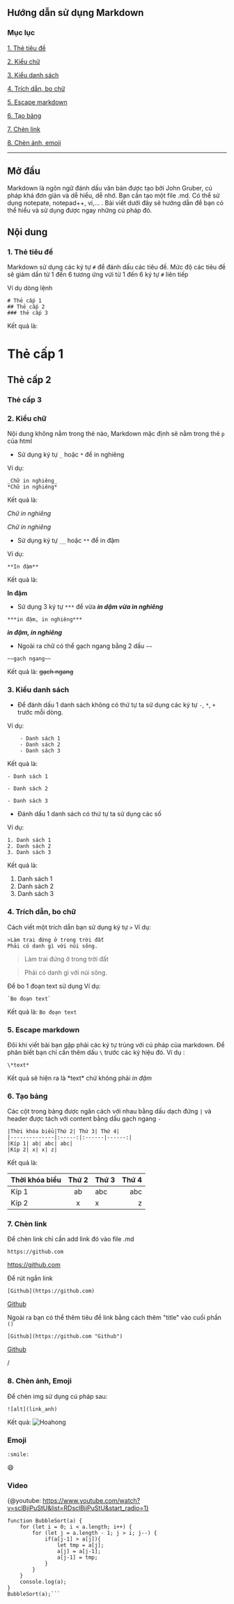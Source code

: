 ## Hướng dẫn sử dụng Markdown 
### Mục lục
[1. Thẻ tiêu đề](#thetieude)

[2. Kiểu chữ](#kieuchu)

[3. Kiểu danh sách](#kieudanhsach)

[4. Trích dẫn, bo chữ](#trichdan,bochu)

[5. Escape markdown](#escapemarkdown)

[6. Tạo bảng](#taobang)

[7. Chèn link](#chenlink)

[8. Chèn ảnh, emoji](#chenanh,emoji)
*********************************
## Mở đầu
Markdown là ngôn ngữ đánh dấu văn bản được tạo bởi John Gruber,
cú pháp khá đơn giản và dễ hiểu, dễ nhớ.
Bạn cần tạo một file .md. Có thể sử dụng notepate, notepad++, vi,...
. Bài viết dưới đây sẽ hướng dẫn để bạn có thể hiểu và sử dụng được ngay những cú pháp đó.

## Nội dung
<a name="thetieude"></a>
### 1. Thẻ tiêu đề
Markdown sử dụng các ký tự `#` để đánh dấu các tiêu đề. Mức độ các tiêu đề sẽ giảm dần từ 1 đến 6 tương ứng vứi từ 1 đến 6 ký tự `#` liên tiếp 

Ví dụ dòng lệnh 
```
# Thẻ cấp 1
## Thẻ cấp 2 
### thẻ cấp 3
```

Kết quả là:
# Thẻ cấp 1
## Thẻ cấp 2 
### Thẻ cấp 3
<a name="kieuchu"></a>
### 2. Kiểu chữ
Nội dung không nằm trong thẻ nào, Markdown mặc định sẽ nằm trong thẻ `p` của html
- Sử dụng ký tự `_` hoặc `*` để in nghiêng

Ví dụ: 
```
_Chữ in nghiêng_
*Chữ in nghiêng*
```

Kết quả là:

_Chữ in nghiêng_

*Chữ in nghiêng*
- Sử dụng ký tự `__` hoặc `**` để in đậm

Ví dụ:

`**In đậm**`

Kết quả là:

**In đậm**

- Sử dụng 3 ký tự `***` để vừa ***in dậm vừa in nghiêng***
```
***in đậm, in nghiêng***
```
***in đậm, in nghiêng***

- Ngoài ra chữ có thể gạch ngang bằng 2 dấu `~~`
```
~~gạch ngang~~
```
Kết quả là: 
~~gạch ngang~~

<a name="kieudanhsach"></a>
### 3. Kiểu danh sách
- Để đánh dấu 1 danh sách không có thứ tự ta sử dụng các ký tự `-`, `*`, `+` trước mỗi dòng.

Ví dụ: 
```
	- Danh sách 1
	- Danh sách 2
	- Danh sách 3
```
	
Kết quả là:

	- Danh sách 1
	
	- Danh sách 2
	
	- Danh sách 3
- Đánh dấu 1 danh sách có thứ tự ta sử dụng các số

Ví dụ: 
```
1. Danh sách 1
2. Danh sách 2
3. Danh sách 3
```
Kết quả là:
1. Danh sách 1
2. Danh sách 2
3. Danh sách 3
<a name="trichdan,bochu"></a>
### 4. Trích dẫn, bo chữ
Cách viết một trích dẫn bạn sử dụng ký tự `>`
Ví dụ: 
```
>Làm trai đứng ở trong trời đất
Phải có danh gì với núi sông.
```
>Làm trai đứng ở trong trời đất
 
>Phải có danh gì với núi sông.


Để bo 1 đoạn text sử dụng 
Ví dụ: 
```
`Bo đoạn text`
```
Kết quả là:
`Bo đoạn text`

<a name="escapemarkdown"></a>
### 5. Escape markdown 
Đôi khi viết bài bạn gặp phải các ký tự trùng với cú pháp của markdown.
Để phân biết bạn chỉ cần thêm dấu `\` trước các ký hiệu đó.
Ví dụ :
```
\*text*
```
Kết quả sẽ hiện ra là \*text* chứ không phải *in đậm*
<a name="taobang"></a>
### 6. Tạo bảng
Các cột trong bảng được ngăn cách với nhau bằng dấu dạch đứng `|` 
và header được tách với content bằng dấu gạch ngang `-`

```
|Thời khóa biểu|Thứ 2| Thứ 3| Thứ 4|
|--------------|:-----:|:------|------:|
|Kíp 1| ab| abc| abc|
|Kíp 2| x| x| z|
```

Kết quả là:

|Thời khóa biểu|Thứ 2| Thứ 3| Thứ 4|
|--------------|:-----:|:------|------:|
|Kíp 1| ab| abc| abc|
|Kíp 2| x| x| z|

<a name ="chenlink"></a>
### 7. Chèn link
Để chèn link chỉ cần add link đó vào file .md
```
https://github.com
```
https://github.com

Để rút ngắn link 
```
[Github](https://github.com)
```
[Github](https://github.com)

Ngoài ra bạn có thể thêm tiêu đề link bằng cách thêm "title" vào cuối phần `()`
```
[Github](https://github.com "Github")
```
[Github](https://github.com "Github")

<a name="chenanh,emoji">/</a>
### 8. Chèn ảnh, Emoji
Để chèn img sử dụng cú pháp sau:
```
![alt](link_anh)
```

Kết quả:
![Hoahong](https://shophoacantho.com/uploads/goc-thu-gian/2015_01/y-nghia-hoa-hong.jpg)

### Emoji 
```
:smile:
```

:smile:

### Video 
{@youtube: https://www.youtube.com/watch?v=sclBjiPuStU&list=RDsclBjiPuStU&start_radio=1}

```const a = [1, 4, 10, 6, 5, 9, 7];
function BubbleSort(a) {
    for (let i = 0; i < a.length; i++) {
        for (let j = a.length - 1; j > i; j--) {
            if(a[j-1] > a[j]){
                let tmp = a[j];
                a[j] = a[j-1];
                a[j-1] = tmp;
            }
        }
    }
    console.log(a);
}
BubbleSort(a);```